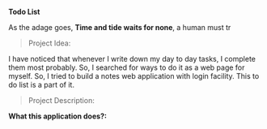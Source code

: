 **Todo List** 

As the adage goes, **Time and tide waits for none**, a human must tr

>Project Idea:

I have noticed that whenever I write down my day to day tasks, I complete them most probably. So, I searched for ways to do it as a web page for myself. So, I tried to build a notes web application with login facility. This to do list is a part of it.

>Project Description:

**What this application does?:**
